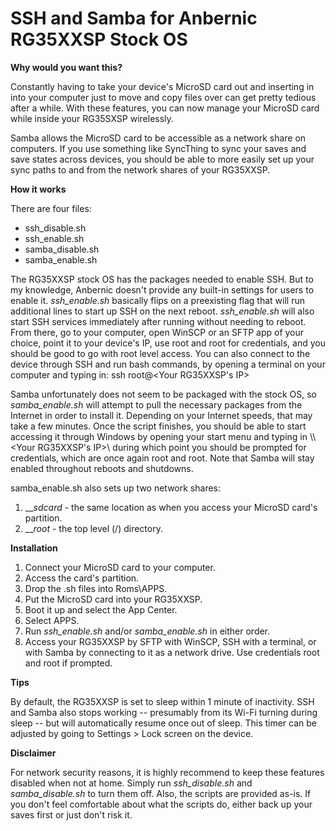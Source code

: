 # SSH and Samba for Anbernic RG35XXSP Stock OS

**Why would you want this?**

Constantly having to take your device's MicroSD card out and inserting in into your computer just to move and copy files over can get pretty tedious after a while. With these features, you can now manage your MicroSD card while inside your RG35SXSP wirelessly.

Samba allows the MicroSD card to be accessible as a network share on computers. If you use something like SyncThing to sync your saves and save states across devices, you should be able to more easily set up your sync paths to and from the network shares of your RG35XXSP.

**How it works**

There are four files:

* ssh_disable.sh
* ssh_enable.sh
* samba_disable.sh
* samba_enable.sh

The RG35XXSP stock OS has the packages needed to enable SSH. But to my knowledge, Anbernic doesn't provide any built-in settings for users to enable it. _ssh_enable.sh_ basically flips on a preexisting flag that will run additional lines to start up SSH on the next reboot. _ssh_enable.sh_ will also start SSH services immediately after running without needing to reboot. From there, go to your computer, open WinSCP or an SFTP app of your choice, point it to your device's IP, use root and root for credentials, and you should be good to go with root level access. You can also connect to the device through SSH and run bash commands, by opening a terminal on your computer and typing in: ssh root@<Your RG35XXSP's IP>

Samba unfortunately does not seem to be packaged with the stock OS, so _samba_enable.sh_ will attempt to pull the necessary packages from the Internet in order to install it. Depending on your Internet speeds, that may take a few minutes. Once the script finishes, you should be able to start accessing it through Windows by opening your start menu and typing in \\\\<Your RG35XXSP's IP>\\ during which point you should be prompted for credentials, which are once again root and root. Note that Samba will stay enabled throughout reboots and shutdowns.

samba_enable.sh also sets up two network shares: 
1. ___sdcard_ - the same location as when you access your MicroSD card's partition.
2. ___root_ - the top level (/) directory.

**Installation**

1. Connect your MicroSD card to your computer.
2. Access the card's partition.
3. Drop the .sh files into Roms\APPS.
4. Put the MicroSD card into your RG35XXSP.
5. Boot it up and select the App Center.
6. Select APPS.
7. Run _ssh_enable.sh_ and/or _samba_enable.sh_ in either order.
8. Access your RG35XXSP by SFTP with WinSCP, SSH with a terminal, or with Samba by connecting to it as a network drive. Use credentials root and root if prompted.

**Tips**

By default, the RG35XXSP is set to sleep within 1 minute of inactivity. SSH and Samba also stops working -- presumably from its Wi-Fi turning during sleep -- but will automatically resume once out of sleep. This timer can be adjusted by going to Settings > Lock screen on the device.

**Disclaimer**

For network security reasons, it is highly recommend to keep these features disabled when not at home. Simply run _ssh_disable.sh_ and _samba_disable.sh_ to turn them off. Also, the scripts are provided as-is. If you don't feel comfortable about what the scripts do, either back up your saves first or just don't risk it.

